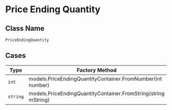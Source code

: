 
# Price Ending Quantity

## Class Name

`PriceEndingQuantity`

## Cases

| Type | Factory Method |
|  --- | --- |
| `int` | models.PriceEndingQuantityContainer.FromNumber(int number) |
| `string` | models.PriceEndingQuantityContainer.FromString(string mString) |

